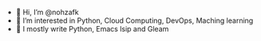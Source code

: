 - 👋 Hi, I’m @nohzafk
- 👀 I’m interested in Python, Cloud Computing, DevOps, Maching learning
- 🌱 I mostly write Python, Emacs lsip and Gleam

<!---
nohzafk/nohzafk is a ✨ special ✨ repository because its `README.md` (this file) appears on your GitHub profile.
You can click the Preview link to take a look at your changes.
--->
